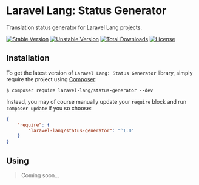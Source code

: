 # Laravel Lang: Status Generator

Translation status generator for Laravel Lang projects.

[![Stable Version][badge_stable]][link_packagist]
[![Unstable Version][badge_unstable]][link_packagist]
[![Total Downloads][badge_downloads]][link_packagist]
[![License][badge_license]][link_license]


## Installation

To get the latest version of `Laravel Lang: Status Generator` library, simply require the project using [Composer](https://getcomposer.org):

```
$ composer require laravel-lang/status-generator --dev
```

Instead, you may of course manually update your `require` block and run `composer update` if you so choose:

```json
{
    "require": {
        "laravel-lang/status-generator": "^1.0"
    }
}
```

## Using

> Coming soon...

[badge_stable]:     https://img.shields.io/github/v/release/laravel-lang/status-generator?label=stable&style=flat-square

[badge_unstable]:   https://img.shields.io/badge/unstable-dev--main-orange?style=flat-square

[badge_downloads]:  https://img.shields.io/packagist/dt/laravel-lang/status-generator.svg?style=flat-square

[badge_license]:    https://img.shields.io/packagist/l/laravel-lang/status-generator.svg?style=flat-square

[link_packagist]:   https://packagist.org/packages/laravel-lang/status-generator

[link_license]:     LICENSE

